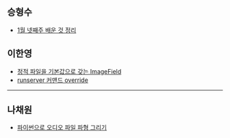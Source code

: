 ## 승형수
- [1월 넷째주 배운 것 정리](https://huskyhoochu.netlify.com/til/jan_04/)

## 이한영

- [정적 파일을 기본값으로 갖는 ImageField](https://lhy.kr/django-default-static-image-field)
- [runserver 커맨드 override](https://lhy.kr/django-auto-backup-db)

- - -

## 나채원

- [파이썬으로 오디오 파일 파형 그리기](https://nachwon.github.io/faster-waveform/)